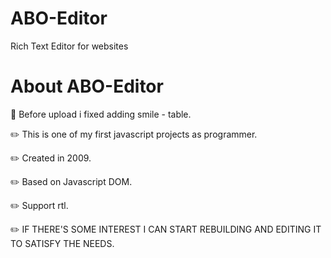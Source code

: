 # ABO-Editor
 Rich Text Editor for websites

# About ABO-Editor
 :pushpin: Before upload i fixed adding smile - table.
 
 :pencil2: This is one of my first javascript projects as programmer.
 
 :pencil2: Created in 2009.
 
 :pencil2: Based on Javascript DOM.
 
 :pencil2: Support rtl.
 
 :pencil2: IF THERE'S SOME INTEREST I CAN START REBUILDING AND EDITING IT TO SATISFY THE NEEDS.
